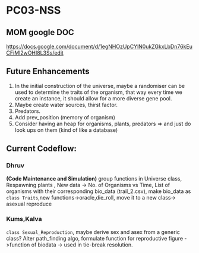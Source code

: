 
# PC03-NSS

## MOM google DOC
https://docs.google.com/document/d/1egNHOzUpCYlN0ukZGkxLbDn76kEuCFiMl2wOHI8L3Ss/edit

## Future Enhancements
1) In the initial construction of the universe, maybe a randomiser can be used to determine the traits of the organism, that way every time we create an instance, it should allow for a more diverse gene pool.
2) Maybe create water sources, thirst factor.
3) Predators.
4) Add prev_position (memory of organism)
5) Consider having an heap for organisms, plants, predators => and just do look ups on them (kind of like a database)
		
## Current Codeflow:
### Dhruv 
**(Code Maintenance and Simulation)** group functions in Universe class, Respawning plants , New data -> No. of Organisms vs Time, List of organisms with their corresponding bio_data  (trail_2.csv), make bio_data as `class Traits`,new functions->oracle,die_roll, move it to a new class-> asexual reproduce
### Kums,Kalva 
`class Sexual_Reproduction`, maybe derive sex and asex from a generic class? Alter path_finding algo, formulate function for reproductive figure ->function of biodata -> used in tie-break resolution.




